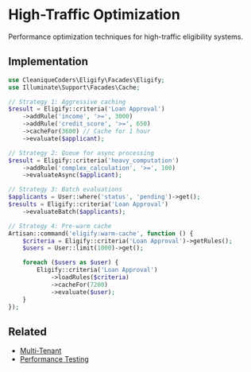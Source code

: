 # High-Traffic Optimization

Performance optimization techniques for high-traffic eligibility systems.

## Implementation

```php
use CleaniqueCoders\Eligify\Facades\Eligify;
use Illuminate\Support\Facades\Cache;

// Strategy 1: Aggressive caching
$result = Eligify::criteria('Loan Approval')
    ->addRule('income', '>=', 3000)
    ->addRule('credit_score', '>=', 650)
    ->cacheFor(3600) // Cache for 1 hour
    ->evaluate($applicant);

// Strategy 2: Queue for async processing
$result = Eligify::criteria('heavy_computation')
    ->addRule('complex_calculation', '>=', 100)
    ->evaluateAsync($applicant);

// Strategy 3: Batch evaluations
$applicants = User::where('status', 'pending')->get();
$results = Eligify::criteria('Loan Approval')
    ->evaluateBatch($applicants);

// Strategy 4: Pre-warm cache
Artisan::command('eligify:warm-cache', function () {
    $criteria = Eligify::criteria('Loan Approval')->getRules();
    $users = User::limit(1000)->get();

    foreach ($users as $user) {
        Eligify::criteria('Loan Approval')
            ->loadRules($criteria)
            ->cacheFor(7200)
            ->evaluate($user);
    }
});
```

## Related

- [Multi-Tenant](multi-tenant.md)
- [Performance Testing](../../09-testing/performance-testing.md)
